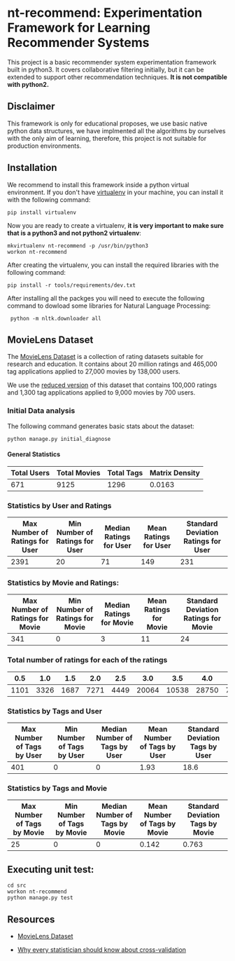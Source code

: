 # nt-recommend: Experimentation Framework for Learning Recommender Systems

This project is a basic recommender system experimentation framework built in python3.
It covers collaborative filtering initially, but it can be extended to support other
recommendation techniques. **It is not compatible with python2.**

## Disclaimer

This framework is only for educational proposes, we use basic native python data structures,
we have implmented all the algorithms by ourselves with the only aim of learning, therefore,
this project is not suitable for production environments.

## Installation

We recommend to install this framework inside a python virtual environment. If you don't
have [virtualenv](https://pypi.python.org/pypi/virtualenv) in your machine, you can install
it with the following command:


```
pip install virtualenv
```

Now you are ready to create a virtualenv, **it is very important to make sure that is a python3
and not python2 virtualenv**:

```
mkvirtualenv nt-recommend -p /usr/bin/python3
workon nt-recommend
```


After creating the virtualenv, you can install the required libraries with the following command:

```
pip install -r tools/requirements/dev.txt
```


After installing all the packges you will need to execute the following command to dowload some
libraries for Natural Language Processing:

```
 python -m nltk.downloader all
```

## MovieLens Dataset

The [MovieLens Dataset](https://grouplens.org/datasets/movielens/) is a collection of rating
datasets suitable for research and education. It contains about 20 million ratings and 465,000
tag applications applied to 27,000 movies by 138,000 users.

We use the [reduced version](http://files.grouplens.org/datasets/movielens/ml-latest-small-README.html)
of this dataset that contains 100,000 ratings and 1,300 tag applications applied to 9,000 movies by
700 users.

### Initial Data analysis

The following command generates basic stats about the dataset:

```
python manage.py initial_diagnose
```

#### General Statistics

| Total Users | Total Movies | Total Tags | Matrix Density |
|-------------|--------------|------------|----------------|
| 671         | 9125         |    1296    | 0.0163         |



### Statistics by User and Ratings

| Max Number of Ratings for User | Min Number of Ratings for User | Median Ratings for User | Mean Ratings for User | Standard Deviation Ratings for User |
|--------------------------------|--------------------------------|-------------------------|-----------------------|-------------------------------------|
|              2391              |               20               |            71           |          149          |                 231                 |



### Statistics by Movie and Ratings:

| Max Number of Ratings for Movie | Min Number of Ratings for Movie | Median Ratings for Movie | Mean Ratings for Movie | Standard Deviation Ratings for Movie |
|---------------------------------|---------------------------------|--------------------------|------------------------|--------------------------------------|
|               341               |                0                |            3             |           11           |                  24                  |



### Total number of ratings for each of the ratings

| 0.5  | 1.0  | 1.5  | 2.0  | 2.5  |  3.0  |  3.5  |  4.0  | 4.5  |  5.0  |
|------|------|------|------|------|-------|-------|-------|------|-------|
| 1101 | 3326 | 1687 | 7271 | 4449 | 20064 | 10538 | 28750 | 7723 | 15095 |


### Statistics by Tags and User

| Max Number of Tags by User | Min Number of Tags by User | Median Number of Tags by User | Mean Number of Tags by User | Standard Deviation Tags by User |
|----------------------------|----------------------------|-------------------------------|-----------------------------|---------------------------------|
|            401             |             0              |               0               |             1.93            |               18.6              |



### Statistics by Tags and Movie

| Max Number of Tags by Movie | Min Number of Tags by Movie | Median Number of Tags by Movie | Mean Number of Tags by Movie | Standard Deviation Tags by Movie |
|-----------------------------|-----------------------------|--------------------------------|------------------------------|----------------------------------|
|              25             |              0              |               0                |            0.142             |              0.763               |





## Executing unit test:


```
cd src
workon nt-recommend
python manage.py test
```



## Resources

* [MovieLens Dataset](https://grouplens.org/datasets/movielens/)

* [Why every statistician should know about cross-validation](https://robjhyndman.com/hyndsight/crossvalidation/)
